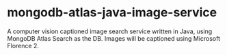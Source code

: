 # mongodb-atlas-java-image-service
A computer vision captioned image search service written in Java, using MongoDB Atlas Search as the DB. Images will be captioned using Microsoft Florence 2.

